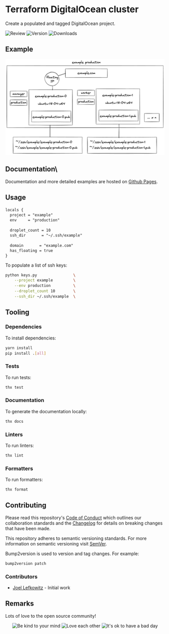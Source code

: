 # Terraform DigitalOcean cluster

Create a populated and tagged DigitalOcean project.

![Review](https://img.shields.io/github/actions/workflow/status/JoelLefkowitz/swarmroles-support/review.yml)
![Version](https://img.shields.io/pypi/v/swarmroles-support)
![Downloads](https://img.shields.io/pypi/dw/swarmroles-support)

## Example

![Example](docs/images/example.png)

## Documentation\

Documentation and more detailed examples are hosted on [Github Pages](https://joellefkowitz.github.io/swarmroles-support).

## Usage

```hcl
locals {
  project = "example"
  env     = "production"

  droplet_count = 10
  ssh_dir       = "~/.ssh/example"

  domain       = "example.com"
  has_floating = true
}
```

To populate a list of ssh keys:

```bash
python keys.py                \
    --project example         \
    --env production          \
    --droplet_count 10        \
    --ssh_dir ~/.ssh/example  \
```

## Tooling

### Dependencies

To install dependencies:

```bash
yarn install
pip install .[all]
```

### Tests

To run tests:

```bash
thx test
```

### Documentation

To generate the documentation locally:

```bash
thx docs
```

### Linters

To run linters:

```bash
thx lint
```

### Formatters

To run formatters:

```bash
thx format
```

## Contributing

Please read this repository's [Code of Conduct](CODE_OF_CONDUCT.md) which outlines our collaboration standards and the [Changelog](CHANGELOG.md) for details on breaking changes that have been made.

This repository adheres to semantic versioning standards. For more information on semantic versioning visit [SemVer](https://semver.org).

Bump2version is used to version and tag changes. For example:

```bash
bump2version patch
```

### Contributors

- [Joel Lefkowitz](https://github.com/joellefkowitz) - Initial work

## Remarks

Lots of love to the open source community!

<div align='center'>
    <img width=200 height=200 src='https://media.giphy.com/media/osAcIGTSyeovPq6Xph/giphy.gif' alt='Be kind to your mind' />
    <img width=200 height=200 src='https://media.giphy.com/media/KEAAbQ5clGWJwuJuZB/giphy.gif' alt='Love each other' />
    <img width=200 height=200 src='https://media.giphy.com/media/WRWykrFkxJA6JJuTvc/giphy.gif' alt="It's ok to have a bad day" />
</div>
